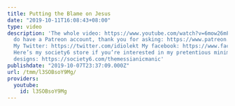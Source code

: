 ```yaml
---
title: Putting the Blame on Jesus
date: "2019-10-11T16:08:43+08:00"
type: video
description: 'The whole video: https://www.youtube.com/watch?v=6mow26mFSdc Yes, I
  do have a Patreon account, thank you for asking: https://www.patreon.com/themessianicmanic
  My Twitter: https://twitter.com/idiolekt My facebook: https://www.facebook.com/themessianicmanic/
  Here’s my society6 store if you’re interested in my pretentious minimalist poster
  designs: https://society6.com/themessianicmanic'
publishdate: "2019-10-07T23:37:09.000Z"
url: /tmm/l3SOBsoY9Mg/
providers:
  youtube:
    id: l3SOBsoY9Mg
---
```

